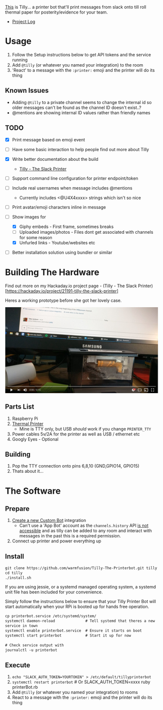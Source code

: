 [This](docs/Tilly-v1.0-Demo.jpg) is Tilly... a printer bot that'll print
messages from slack onto till roll thermal paper for posterity/evidence
for your team.

* [Project Log](https://hackaday.io/project/21191-tilly-the-slack-printer)


# Usage

1. Follow the Setup instructions below to get API tokens and the service running
1. Add `@tilly` (or whatever you named your integration) to the room
1. 'React' to a message with the `:printer:` emoji and the printer will do its thing


## Known Issues

- Adding `@tilly` to a private channel seems to change the internal id so older messages
    can't be found as the channel ID doesn't exist..?
- @mentions are showing internal ID values rather than friendly names

## TODO

- [x] Print message based on emoji event
- [ ] Have some basic interaction to help people find out more about Tilly
- [x] Write better documentation about the build
    - [Tilly - The Slack Printer](https://hackaday.io/project/21191-tilly-the-slack-printer)
- [ ] Support command line configuration for printer endpoint/token
- [ ] Include real usernames when message includes @mentions
    - Currently includes <@U4X4xxxx> strings which isn't so nice
- [ ] Print avatar/emoji characters inline in message
- [ ] Show images for
    - [x] Giphy embeds - First frame, sometimes breaks
    - [ ] Uploaded images/photos - Files dont get associated with channels for some reason
    - [x] Unfurled links - Youtube/websites etc
- [ ] Better installation solution using bundler or similar


# Building The Hardware

Find out more on my Hackaday.io project page - (Tilly - The Slack Printer)[https://hackaday.io/project/21191-tilly-the-slack-printer]

Heres a working prototype before she got her lovely case.


[![Tilly - The Slackbot Printer](docs/Tilly-v0.1-YouTube.jpg)](https://www.youtube.com/watch?v=tEmO9eDk9JQ "Tilly - The Slackbot Printer")

## Parts List

1. Raspberry Pi
2. [Thermal Printer](https://www.sparkfun.com/products/10438)
    - Mine is TTY only, but USB _should_ work if you change `PRINTER_TTY`
3. Power cables 5v/2A for the printer as well as USB / ethernet etc
4. Googly Eyes - Optional

## Building

1. Pop the TTY connection onto pins 6,8,10 (GND,GPIO14, GPIO15)
2. Thats about it...

# The Software

## Prepare

1. [Create a new Custom Bot](https://my.slack.com/services/new/bot) integration
    - Can't use a 'App Bot' account as the `channels.history` API
    [is not accessible](https://api.slack.com/bot-users#api_usage)
    and as tilly can be added to any room and interact with messages in the past this
    is a required permission.
1. Connect up printer and power everything up

## Install

    git clone https://github.com/warmfusion/Tilly-The-Printerbot.git tilly
    cd tilly
    ./install.sh

If you are using jessie, or a systemd managed operating system, a systemd unit
file has been included for your convenience.

Simply follow the instructions below to ensure that your Tilly Printer Bot will
start automatically when your RPi is booted up for hands free operation.

    cp printerbot.service /etc/systemd/system/
    systemctl daemon-reload              # Tell systemd that theres a new service in town
    systemctl enable printerbot.service  # Ensure it starts on boot
    systemctl start printerbot           # Start it up for now

    # Check service output with
    journalctl -u printerbot


## Execute

1. `echo "SLACK_AUTH_TOKEN=YOURTOKEN" > /etc/default/tillyprinterbot`
1. `systemctl restart printerbot`  # Or SLACK_AUTH_TOKEN=xxxx ruby printerBot.rb
1. Add `@tilly` (or whatever you named your integration) to rooms
1. React to a message with the `:printer:` emoji and the printer will do its thing
